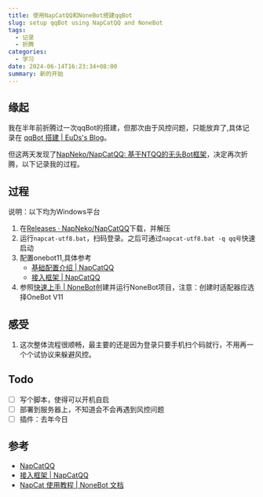 ```yaml
---
title: 使用NapCatQQ和NoneBot搭建qqBot
slug: setup qqBot using NapCatQQ and NoneBot
tags:
  - 记录
  - 折腾
categories:
  - 学习
date: 2024-06-14T16:23:34+08:00
summary: 新的开始
---
```


## 缘起 
我在半年前折腾过一次qqBot的搭建，但那次由于风控问题，只能放弃了,具体记录在
[qqBot 搭建 | EuDs's Blog](https://ds63.eu.org/2023/setup_qqBot/ )。

但这两天发现了[NapNeko/NapCatQQ: 基于NTQQ的无头Bot框架](https://github.com/NapNeko/NapCatQQ )，决定再次折腾，以下记录我的过程。

## 过程 
说明：以下均为Windows平台
1. 在[Releases · NapNeko/NapCatQQ](https://github.com/NapNeko/NapCatQQ/releases )下载，并解压
2. 运行`napcat-utf8.bat`，扫码登录。之后可通过`napcat-utf8.bat -q qq号`快速启动
3. 配置onebot11,具体参考
   - [基础配置介绍 | NapCatQQ](https://napneko.github.io/zh-CN/guide/config )
   - [接入框架 | NapCatQQ](https://napneko.github.io/zh-CN/guide/integration )
4. 参照[快速上手 | NoneBot](https://nonebot.dev/docs/quick-start )创建并运行NoneBot项目，注意：创建时适配器应选择OneBot V11

## 感受 
1. 这次整体流程很顺畅，最主要的还是因为登录只要手机扫个码就行，不用再一个个试协议来躲避风控。


## Todo 
- [ ] 写个脚本，使得可以开机自启
- [ ] 部署到服务器上，不知道会不会再遇到风控问题
- [ ] 插件：去年今日

## 参考 
- [NapCatQQ](https://napneko.github.io/zh-CN/guide/getting-started )
- [接入框架 | NapCatQQ](https://napneko.github.io/zh-CN/guide/integration )
- [NapCat 使用教程 | NoneBot 文档](https://x.none.bot/before/install_napcat )